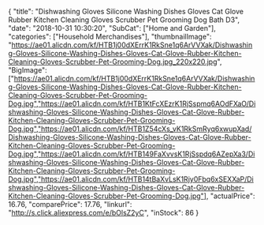 {
	"title": "Dishwashing Gloves Silicone Washing Dishes Gloves Cat Glove Rubber Kitchen Cleaning Gloves Scrubber Pet Grooming Dog Bath D3",
	"date": "2018-10-31 10:30:20",
	"SubCat": ["Home and Garden"],
	"categories": ["Household Merchandises"],
	"thumbnailImage": "https://ae01.alicdn.com/kf/HTB1j00dXErrK1RkSne1q6ArVVXak/Dishwashing-Gloves-Silicone-Washing-Dishes-Gloves-Cat-Glove-Rubber-Kitchen-Cleaning-Gloves-Scrubber-Pet-Grooming-Dog.jpg_220x220.jpg",
	"BigImage": ["https://ae01.alicdn.com/kf/HTB1j00dXErrK1RkSne1q6ArVVXak/Dishwashing-Gloves-Silicone-Washing-Dishes-Gloves-Cat-Glove-Rubber-Kitchen-Cleaning-Gloves-Scrubber-Pet-Grooming-Dog.jpg","https://ae01.alicdn.com/kf/HTB1KtFcXEzrK1RjSspmq6AOdFXaO/Dishwashing-Gloves-Silicone-Washing-Dishes-Gloves-Cat-Glove-Rubber-Kitchen-Cleaning-Gloves-Scrubber-Pet-Grooming-Dog.jpg","https://ae01.alicdn.com/kf/HTB1Z54cXs_vK1RkSmRyq6xwupXad/Dishwashing-Gloves-Silicone-Washing-Dishes-Gloves-Cat-Glove-Rubber-Kitchen-Cleaning-Gloves-Scrubber-Pet-Grooming-Dog.jpg","https://ae01.alicdn.com/kf/HTB149FaXvvsK1RjSspdq6AZepXa3/Dishwashing-Gloves-Silicone-Washing-Dishes-Gloves-Cat-Glove-Rubber-Kitchen-Cleaning-Gloves-Scrubber-Pet-Grooming-Dog.jpg","https://ae01.alicdn.com/kf/HTB14tBaXvLsK1Rjy0Fbq6xSEXXaP/Dishwashing-Gloves-Silicone-Washing-Dishes-Gloves-Cat-Glove-Rubber-Kitchen-Cleaning-Gloves-Scrubber-Pet-Grooming-Dog.jpg"],
	"actualPrice": 16.76,
	"comparePrice": 17.76,
	"linkurl": "http://s.click.aliexpress.com/e/bOlsZ2yC",
	"inStock": 86
}
